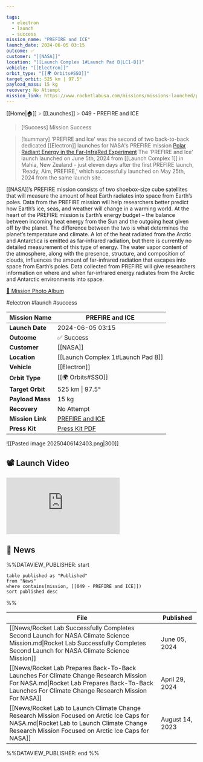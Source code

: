 ```yaml
---

tags:
  - electron
  - launch
  - success
mission_name: "PREFIRE and ICE"
launch_date: 2024-06-05 03:15
outcome: ✅
customer: "[[NASA]]"
location: "[[Launch Complex 1#Launch Pad B|LC1-B]]"
vehicle: "[[Electron]]"
orbit_type: "[[🌍 Orbits#SSO]]"
target_orbit: 525 km | 97.5°
payload_mass: 15 kg
recovery: No Attempt
mission_link: https://www.rocketlabusa.com/missions/missions-launched/prefire-and-ice/
---
```

[[Home|🏠]]  <span style="color: LightSlateGray">></span>  <span class="no-hover">[[Launches]]</span>  <span style="color: LightSlateGray">></span>  049 - PREFIRE and ICE

>[!Success] Mission Success
 
>[!summary]
'PREFIRE and Ice' was the second of two back-to-back dedicated [[Electron]] launches for NASA's PREFIRE mission [Polar Radiant Energy in the Far-InfraRed Experiment](https://science.nasa.gov/mission/prefire/)
The ‘PREFIRE and Ice’ launch launched on June 5th, 2024 from [[Launch Complex 1]] in Mahia, New Zealand - just eleven days after the first PREFIRE launch, ‘Ready, Aim, PREFIRE,’ which successfully launched on May 25th, 2024 from the same launch site.
>
[[NASA]]’s PREFIRE mission consists of two shoebox-size cube satellites that will measure the amount of heat Earth radiates into space from Earth’s poles. Data from the PREFIRE mission will help researchers better predict how Earth’s ice, seas, and weather will change in a warming world. At the heart of the PREFIRE mission is Earth’s energy budget – the balance between incoming heat energy from the Sun and the outgoing heat given off by the planet. The difference between the two is what determines the planet’s temperature and climate. A lot of the heat radiated from the Arctic and Antarctica is emitted as far-infrared radiation, but there is currently no detailed measurement of this type of energy. The water vapor content of the atmosphere, along with the presence, structure, and composition of clouds, influences the amount of far-infrared radiation that escapes into space from Earth’s poles. Data collected from PREFIRE will give researchers information on where and when far-infrared energy radiates from the Arctic and Antarctic environments into space.
>
[📸 Mission Photo Album](https://www.flickr.com/photos/rocketlab/albums/72177720317633574/)

#electron #launch #success

| **Mission Name** | PREFIRE and ICE                                                                             |
| ---------------- | ------------------------------------------------------------------------------------------- |
| **Launch Date**  | 2024-06-05 03:15                                                                            |
| **Outcome**      | ✅ Success                                                                                   |
| **Customer**     | [[NASA]]                                                                                    |
| **Location**     | [[Launch Complex 1#Launch Pad B]]                                                           |
| **Vehicle**      | [[Electron]]                                                                                |
| **Orbit Type**   | [[🌍 Orbits#SSO]]                                                                           |
| **Target Orbit** | 525 km &#124; 97.5°                                                                         |
| **Payload Mass** | 15 kg                                                                                       |
| **Recovery**     | No Attempt                                                                                  |
| **Mission Link** | [PREFIRE and ICE](https://www.rocketlabusa.com/missions/missions-launched/prefire-and-ice/) |
| **Press Kit**    | [Press Kit PDF](https://rocketlabcorp.com/assets/Uploads/RL-F49-PREFIRE-Ice.pdf)            |

![[Pasted image 20250406142403.png|300]]


## 📽️ Launch Video

<div class="responsive-video">
<iframe src="https://www.youtube.com/embed/qBBhzkNzcYQ" title="Rocket Lab&#39;s Electron - PREFIRE and ICE Mission" frameborder="0" allow="accelerometer; autoplay; clipboard-write; encrypted-media; gyroscope; picture-in-picture; web-share" referrerpolicy="strict-origin-when-cross-origin" allowfullscreen></iframe>     
</div>

## 📰 News
%%DATAVIEW_PUBLISHER: start
```
table published as "Published"
from "News"
where contains(mission, [[049 - PREFIRE and ICE]])
sort published desc
```
%%

| File                                                                                                                                                                                           | Published       |
| ---------------------------------------------------------------------------------------------------------------------------------------------------------------------------------------------- | --------------- |
| [[News/Rocket Lab Successfully Completes Second Launch for NASA Climate Science Mission.md\|Rocket Lab Successfully Completes Second Launch for NASA Climate Science Mission]]                 | June 05, 2024   |
| [[News/Rocket Lab Prepares Back-To-Back Launches For Climate Change Research Mission For NASA.md\|Rocket Lab Prepares Back-To-Back Launches For Climate Change Research Mission For NASA]]     | April 29, 2024  |
| [[News/Rocket Lab to Launch Climate Change Research Mission Focused on Arctic Ice Caps for NASA.md\|Rocket Lab to Launch Climate Change Research Mission Focused on Arctic Ice Caps for NASA]] | August 14, 2023 |

%%DATAVIEW_PUBLISHER: end %%